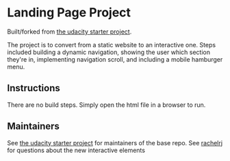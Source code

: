 # Landing Page Project

Built/forked from [the udacity starter project](https://github.com/udacity/cd0428-landing-page).

The project is to convert from a static website to an interactive one. Steps included building a dynamic navigation, showing the user which section they're in, implementing navigation scroll, and including a mobile hamburger menu.

## Instructions

There are no build steps. Simply open the html file in a browser to run.

## Maintainers

See [the udacity starter project](https://github.com/udacity/cd0428-landing-page) for maintainers of the base repo. See [rachelrj](https://github.com/rachelrj) for questions about the new interactive elements
